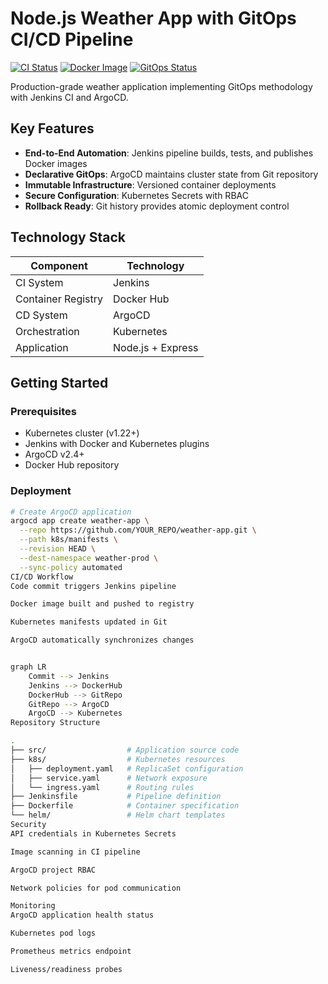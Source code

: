 # Node.js Weather App with GitOps CI/CD Pipeline

[![CI Status](https://img.shields.io/jenkins/build?jobUrl=YOUR_JENKINS_URL)](https://YOUR_JENKINS_URL)
[![Docker Image](https://img.shields.io/docker/v/YOUR_DOCKERHUB/weather-app/latest)](https://hub.docker.com/r/YOUR_DOCKERHUB/weather-app)
[![GitOps Status](https://img.shields.io/badge/ArgoCD-Synced-success)](https://YOUR_ARGO_URL)

Production-grade weather application implementing GitOps methodology with Jenkins CI and ArgoCD.

## Key Features
- **End-to-End Automation**: Jenkins pipeline builds, tests, and publishes Docker images
- **Declarative GitOps**: ArgoCD maintains cluster state from Git repository
- **Immutable Infrastructure**: Versioned container deployments
- **Secure Configuration**: Kubernetes Secrets with RBAC
- **Rollback Ready**: Git history provides atomic deployment control

## Technology Stack
| Component          | Technology          |
|--------------------|---------------------|
| CI System          | Jenkins             |
| Container Registry | Docker Hub          |
| CD System          | ArgoCD              |
| Orchestration      | Kubernetes          |
| Application        | Node.js + Express   |

## Getting Started

### Prerequisites
- Kubernetes cluster (v1.22+)
- Jenkins with Docker and Kubernetes plugins
- ArgoCD v2.4+
- Docker Hub repository

### Deployment
```bash
# Create ArgoCD application
argocd app create weather-app \
  --repo https://github.com/YOUR_REPO/weather-app.git \
  --path k8s/manifests \
  --revision HEAD \
  --dest-namespace weather-prod \
  --sync-policy automated
CI/CD Workflow
Code commit triggers Jenkins pipeline

Docker image built and pushed to registry

Kubernetes manifests updated in Git

ArgoCD automatically synchronizes changes


graph LR
    Commit --> Jenkins
    Jenkins --> DockerHub
    DockerHub --> GitRepo
    GitRepo --> ArgoCD
    ArgoCD --> Kubernetes
Repository Structure

.
├── src/                  # Application source code
├── k8s/                  # Kubernetes resources
│   ├── deployment.yaml   # ReplicaSet configuration
│   ├── service.yaml      # Network exposure
│   └── ingress.yaml      # Routing rules
├── Jenkinsfile           # Pipeline definition
├── Dockerfile            # Container specification
└── helm/                 # Helm chart templates
Security
API credentials in Kubernetes Secrets

Image scanning in CI pipeline

ArgoCD project RBAC

Network policies for pod communication

Monitoring
ArgoCD application health status

Kubernetes pod logs

Prometheus metrics endpoint

Liveness/readiness probes
